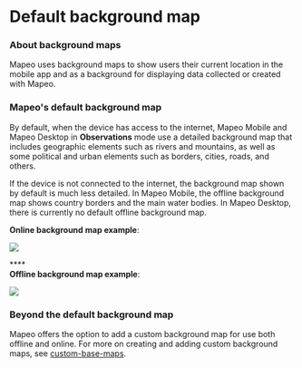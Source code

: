 # Default background map

### About background maps <a href="#default-base-map" id="default-base-map"></a>

Mapeo uses background maps to show users their current location in the mobile app and as a background for displaying data collected or created with Mapeo.&#x20;

### Mapeo's default background map <a href="#default-base-map" id="default-base-map"></a>

By default, when the device has access to the internet, Mapeo Mobile and Mapeo Desktop in **Observations** mode use a detailed background map that includes geographic elements such as rivers and mountains, as well as some political and urban elements such as borders, cities, roads, and others.

If the device is not connected to the internet, the background map shown by default is much less detailed. In Mapeo Mobile, the offline background map shows country borders and the main water bodies. In Mapeo Desktop, there is currently no default offline background map.

**Online background** **map example**:

![](../../.gitbook/assets/Mm\_online\_base\_map.jpg)

****\
**Offline background map example**:

![](../../.gitbook/assets/Mm\_offline\_base\_map.jpg)

### Beyond the default background map

Mapeo offers the option to add a custom background map for use both offline and online. For more on creating and adding custom background maps, see [custom-base-maps](../customization-options/custom-base-maps/ "mention").
